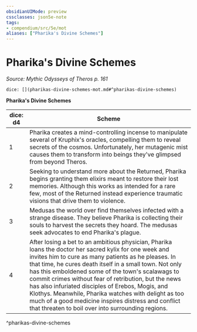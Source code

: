 ```yaml
---
obsidianUIMode: preview
cssclasses: json5e-note
tags:
- compendium/src/5e/mot
aliases: ["Pharika's Divine Schemes"]
---
```

# Pharika's Divine Schemes
*Source: Mythic Odysseys of Theros p. 161* 

`dice: [](pharikas-divine-schemes-mot.md#^pharikas-divine-schemes)`

**Pharika's Divine Schemes**

| dice: d4 | Scheme |
|----------|--------|
| 1 | Pharika creates a mind-controlling incense to manipulate several of Kruphix's oracles, compelling them to reveal secrets of the cosmos. Unfortunately, her mutagenic mist causes them to transform into beings they've glimpsed from beyond Theros. |
| 2 | Seeking to understand more about the Returned, Pharika begins granting them elixirs meant to restore their lost memories. Although this works as intended for a rare few, most of the Returned instead experience traumatic visions that drive them to violence. |
| 3 | Medusas the world over find themselves infected with a strange disease. They believe Pharika is collecting their souls to harvest the secrets they hoard. The medusas seek advocates to end Pharika's plague. |
| 4 | After losing a bet to an ambitious physician, Pharika loans the doctor her sacred kylix for one week and invites him to cure as many patients as he pleases. In that time, he cures death itself in a small town. Not only has this emboldened some of the town's scalawags to commit crimes without fear of retribution, but the news has also infuriated disciples of Erebos, Mogis, and Klothys. Meanwhile, Pharika watches with delight as too much of a good medicine inspires distress and conflict that threaten to boil over into surrounding regions. |
^pharikas-divine-schemes